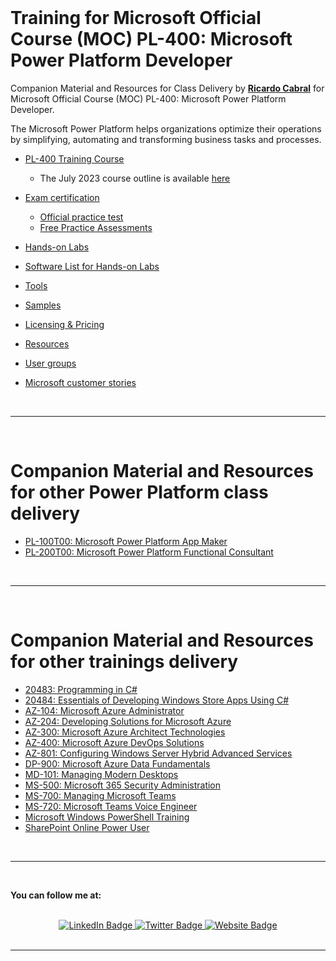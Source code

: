 <br/>

<a id="top" />

# Training for Microsoft Official Course (MOC) PL-400: Microsoft Power Platform Developer

Companion Material and Resources for Class Delivery by [**Ricardo Cabral**](https://www.rramoscabral.com) for Microsoft Official Course (MOC) PL-400: Microsoft Power Platform Developer.

The Microsoft Power Platform helps organizations optimize their operations by simplifying, automating and transforming business tasks and processes.

- [PL-400 Training Course](./about-the-course.md)
    - The July 2023 course outline is available [here](./outline2023_july.md)

- [Exam certification](./exam.md)
    - [Official practice test](https://www.measureup.com/microsoft-practice-test-pl-400-microsoft-power-platform-developer.html#u5)
    - [Free Practice Assessments](https://learn.microsoft.com/en-us/certifications/exams/pl-400/practice/assessment?assessment-type=practice&assessmentId=66)

- [Hands-on Labs](./hands-on-labs.md)

- [Software List for Hands-on Labs](./Lab-Setup.md)

- [Tools](./tools.md)

- [Samples](./samples.md)

- [Licensing & Pricing](./licensing-pricing.md)

- [Resources](./resources.md)

- [User groups](./usergroups.md)

- [Microsoft customer stories](./microsoft-customer-stories.md)


<br>

---

<br/>

<a id="otherpptraining" />

# Companion Material and Resources for other Power Platform class delivery

- [PL-100T00: Microsoft Power Platform App Maker](https://pl-100.rramoscabral.com)
- [PL-200T00: Microsoft Power Platform Functional Consultant](https://pl-200.rramoscabral.com)

<br>

---

<br/>


<a id="othergeneraltraining" />

# Companion Material and Resources for other trainings delivery

- [20483: Programming in C#](https://github.com/rramoscabral/20483---Training---Programming-in-C-Sharp)
- [20484: Essentials of Developing Windows Store Apps Using C#](https://github.com/rramoscabral/20484---Training---Essentials-of-Developing-Windows-Store-Apps-Using-C-Sharp)
- [AZ-104: Microsoft Azure Administrator](https://az-104.rramoscabral.com/)
- [AZ-204: Developing Solutions for Microsoft Azure](https://az-204.rramoscabral.com/)
- [AZ-300: Microsoft Azure Architect Technologies](http://az-300.rramoscabral.com/)
- [AZ-400: Microsoft Azure DevOps Solutions](https://az-400.rramoscabral.com/)
- [AZ-801: Configuring Windows Server Hybrid Advanced Services](https://az-801.rramoscabral.com)
- [DP-900: Microsoft Azure Data Fundamentals](https://dp-900.rramoscabral.com)
- [MD-101: Managing Modern Desktops](https://md-101.rramoscabral.com/)
- [MS-500: Microsoft 365 Security Administration](https://github.com/rramoscabral/MS-500---Training---Microsoft-365-Security-Administration)
- [MS-700: Managing Microsoft Teams](https://ms-700.rramoscabral.com/)
- [MS-720: Microsoft Teams Voice Engineer](https://ms-720.rramoscabral.com/)
- [Microsoft Windows PowerShell Training](https://github.com/rramoscabral/MSPowerShell---Training---Microsoft-Windows-PowerShell)
- [SharePoint Online Power User](http://msspopoweruser.rramoscabral.com/)

<br/>

---

<a id="followme" />

<br/>

**You can follow me at:**

<br/>

<div id="badges" align="center">
  <a href="https://www.linkedin.com/in/rrcabral">
    <img src="https://img.shields.io/badge/LinkedIn-blue?style=for-the-badge&logo=linkedin&logoColor=white" alt="LinkedIn Badge"/>
  </a>
  <a href="https://twitter.com/rramoscabral">
    <img src="https://img.shields.io/badge/Twitter-blue?style=for-the-badge&logo=twitter&logoColor=white" alt="Twitter Badge"/>
  </a>
   <a href="https://www.rramoscabral.com">
    <img src="https://img.shields.io/badge/Website-blue?style=for-the-badge&logo=Website&logoColor=white" alt="Website Badge"/>
  </a>
</div>


<br/>

---

<br/>
